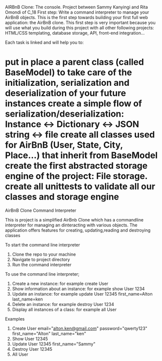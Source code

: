 AIRBnB Clone: The console.
Project between Sammy Kanyingi and Rita Omondi of C_18
First step: Write a command interpreter to manage your AirBnB objects.
This is the first step towards building your first full web application: the AirBnB clone. This first step is very important because you will use what you build during this project with all other following projects: HTML/CSS templating, database storage, API, front-end integration…

Each task is linked and will help you to:

put in place a parent class (called BaseModel) to take care of the initialization, serialization and deserialization of your future instances
create a simple flow of serialization/deserialization: Instance <-> Dictionary <-> JSON string <-> file
create all classes used for AirBnB (User, State, City, Place…) that inherit from BaseModel
create the first abstracted storage engine of the project: File storage.
create all unittests to validate all our classes and storage engine
=======
AirBnB Clone Command Interpreter

This is project is a simplified AirBnb Clone which has a commandline interpreter for managing an dinteracting with various
objects. The application offers features for creating, updating,reading and destroying classes

To start the command line interpreter
1. Clone the repo to your machine
2. Navigate to project directory
3. Run the command interpreter

To use the command line interpreter;
1. Create a new instance: for example create User
2. Show information about an instance: for example show User 1234
3. Update an instance: for example update User 12345 first_name=Alton last_name=ken
4. Delete an instance: for example destroy User 1234
5. Display all instances of a class: for example all User

Examples
1. Create User email="alton.ken@gmail.com" password="qwerty123" first_name="Alton" last_name="ken"
2. Show User 12345
3. Update User 12345 first_name="Sammy"
4. Destroy User 12345
5. All User


